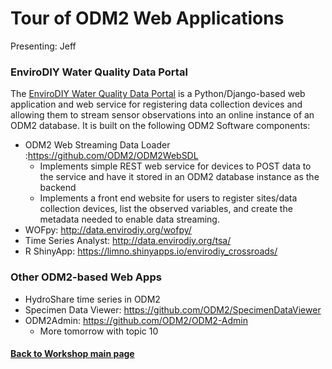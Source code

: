 # Tour of ODM2 Web Applications
Presenting: Jeff

### EnviroDIY Water Quality Data Portal
The [EnviroDIY Water Quality Data Portal](http://data.envirodiy.org/) is a Python/Django-based web application and web service for registering data collection devices and allowing them to stream sensor observations into an online instance of an ODM2 database. It is built on the following ODM2 Software components:
* ODM2 Web Streaming Data Loader :https://github.com/ODM2/ODM2WebSDL
  * Implements simple REST web service for devices to POST data to the service and have it stored in an ODM2 database instance as the backend
  * Implements a front end website for users to register sites/data collection devices, list the observed variables, and create the metadata needed to enable data streaming.
* WOFpy: http://data.envirodiy.org/wofpy/
* Time Series Analyst: http://data.envirodiy.org/tsa/
* R ShinyApp: https://limno.shinyapps.io/envirodiy_crossroads/

### Other ODM2-based Web Apps
* HydroShare time series in ODM2
* Specimen Data Viewer: https://github.com/ODM2/SpecimenDataViewer
* ODM2Admin: https://github.com/ODM2/ODM2-Admin
  * More tomorrow with topic 10


#### [Back to Workshop main page](https://github.com/BiG-CZ/bigcz_wshp2017/blob/master/README.md)
